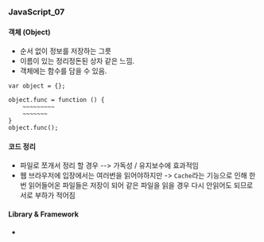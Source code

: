 ### JavaScript_07

#### 객체 (Object)
- 순서 없이 정보를 저장하는 그릇
- 이름이 있는 정리정돈된 상자 같은 느낌.
- 객체에는 함수를 담을 수 있음.
```
var object = {};

object.func = function () { 
    ~~~~~~~~~
    ~~~~~~~
}
object.func();

```
#### 코드 정리
- 파일로 쪼개서 정리 할 경우 --> 가독성 / 유지보수에 효과적임
- 웹 브라우저에 입장에서는 여러번을 읽어야하지만 -> `Cache`라는 기능으로 인해 한 번 읽어들어온 파일들은 저장이 되어 같은 파일을 읽을 경우 다시 안읽어도 되므로 서로 부하가 적어짐

#### Library & Framework
- 